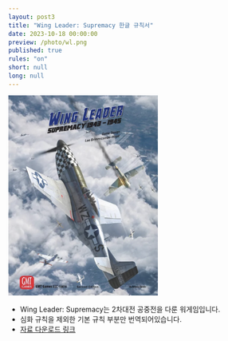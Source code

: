 ```yaml
---
layout: post3
title: "Wing Leader: Supremacy 한글 규칙서"
date: 2023-10-18 00:00:00
preview: /photo/wl.png
published: true
rules: "on"
short: null
long: null
---
```


<img src="/photo/wl.png" width="300">

- Wing Leader: Supremacy는 2차대전 공중전을 다룬 워게임입니다.
- 심화 규칙을 제외한 기본 규칙 부분만 번역되어있습니다.
- [자료 다운로드 링크](https://drive.google.com/file/d/1A5AOQ15DOWB_RSCxVA98qAA4ul8Tptx1/view?usp=sharing)
